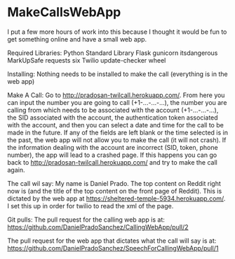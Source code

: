 # MakeCallsWebApp

I put a few more hours of work into this because I thought it would be fun to get something online and have a small web app.

Required Libraries:
Python Standard Library
Flask
gunicorn
itsdangerous
MarkUpSafe
requests
six
Twilio
update-checker
wheel

Installing:
Nothing needs to be installed to make the call (everything is in the web app)

Make A Call:
Go to http://pradosan-twilcall.herokuapp.com/. From here you can input the number you are going to call (+1-...-...-...), the number you are calling from which needs to be associated with the account (+1-...-...-...), the SID associated with the account, the authentication token associated with the account, and then you can select a date and time for the call to be made in the future. If any of the fields are left blank or the time selected is in the past, the web app will not allow you to make the call (it will not crash). If the information dealing with the account are incorrect (SID, token, phone number), the app will lead to a crashed page. If this happens you can go back to http://pradosan-twilcall.herokuapp.com/ and try to make the call again.

The call wil say: My name is Daniel Prado. The top content on Reddit right now is (and the title of the top content on the front page of Reddit). This is dictated by the web app at https://sheltered-temple-5934.herokuapp.com/. I set this up in order for twilio to read the xml of the page.


Git pulls:
The pull request for the calling web app is at: https://github.com/DanielPradoSanchez/CallingWebApp/pull/2

The pull request for the web app that dictates what the call will say is at: https://github.com/DanielPradoSanchez/SpeechForCallingWebApp/pull/1
